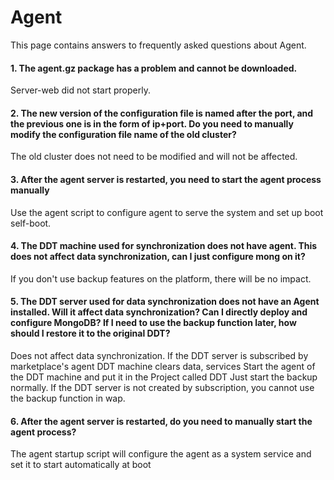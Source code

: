 # Agent

This page contains answers to frequently asked questions about Agent.



#### 1. The agent.gz package has a problem and cannot be downloaded.

Server-web did not start properly.




#### 2. The new version of the configuration file is named after the port, and the previous one is in the form of ip+port. Do you need to manually modify the configuration file name of the old cluster?

The old cluster does not need to be modified and will not be affected.



#### 3. After the agent server is restarted, you need to start the agent process manually

Use the agent script to configure agent to serve the system and set up boot self-boot.



#### 4. The DDT machine used for synchronization does not have agent. This does not affect data synchronization, can I just configure mong on it?

If you don't use backup features on the platform, there will be no impact.



#### 5. The DDT server used for data synchronization does not have an Agent installed. Will it affect data synchronization? Can I directly deploy and configure MongoDB? If I need to use the backup function later, how should I restore it to the original DDT?

Does not affect data synchronization.
If the DDT server is subscribed by marketplace's agent
DDT machine clears data, services
Start the agent of the DDT machine and put it in the Project called DDT
Just start the backup normally.
If the DDT server is not created by subscription, you cannot use the backup function in wap.



#### 6. After the agent server is restarted, do you need to manually start the agent process?

The agent startup script will configure the agent as a system service and set it to start automatically at boot